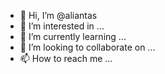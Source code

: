 - 👋 Hi, I’m @aliantas
- 👀 I’m interested in ...
- 🌱 I’m currently learning ...
- 💞️ I’m looking to collaborate on ...
- 📫 How to reach me ...

<!---
aliantas/aliantas is a ✨ special ✨ repository because its `README.md` (this file) appears on your GitHub profile.
You can click the Preview link to take a look at your changes.
--->
